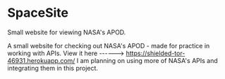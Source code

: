 # SpaceSite
Small website for viewing NASA's APOD.

A small website for checking out NASA's APOD - made for practice in working with APIs. 
View it here ------> https://shielded-tor-46931.herokuapp.com/
I am planning on using more of NASA's APIs and integrating them in this project.
